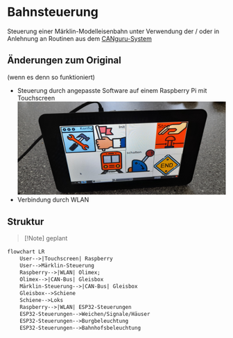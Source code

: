 # Bahnsteuerung

Steuerung einer Märklin-Modelleisenbahn
unter Verwendung der / oder in Anlehnung an Routinen aus dem [CANguru-System](https://github.com/CANguru-System)

## Änderungen zum Original

(wenn es denn so funktioniert)

* Steuerung durch angepasste Software auf einem Raspberry Pi mit Touchscreen ![Raspberry Pi mit Touchscreen](bilder/b1.jpg)
* Verbindung durch WLAN

## Struktur

> [!Note] geplant

```mermaid
flowchart LR
    User-->|Touchscreen| Raspberry 
    User-->Märklin-Steuerung
    Raspberry-->|WLAN| Olimex;
    Olimex-->|CAN-Bus| Gleisbox
    Märklin-Steuerung-->|CAN-Bus| Gleisbox
    Gleisbox-->Schiene
    Schiene-->Loks
    Raspberry-->|WLAN| ESP32-Steuerungen
    ESP32-Steuerungen-->Weichen/Signale/Häuser
    ESP32-Steuerungen-->Burgbeleuchtung
    ESP32-Steuerungen-->Bahnhofsbeleuchtung
  
```